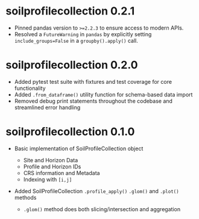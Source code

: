 # soilprofilecollection 0.2.1

- Pinned pandas version to `>=2.2.3` to ensure access to modern APIs.
- Resolved a `FutureWarning` in `pandas` by explicitly setting `include_groups=False` in a `groupby().apply()` call.

# soilprofilecollection 0.2.0

-  Added pytest test suite with fixtures and test coverage for core functionality
-  Added `.from_dataframe()` utility function for schema-based data import
-  Removed debug print statements throughout the codebase and streamlined error handling

# soilprofilecollection 0.1.0

- Basic implementation of SoilProfileCollection object
  - Site and Horizon Data
  - Profile and Horizon IDs
  - CRS information and Metadata
  - Indexing with `[i,j]`
  
- Added SoilProfileCollection `.profile_apply()` `.glom()` and `.plot()` methods
  - `.glom()` method does both slicing/intersection and aggregation
